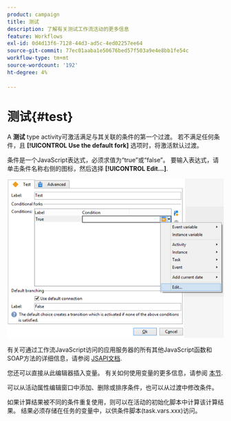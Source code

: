 ```yaml
---
product: campaign
title: 测试
description: 了解有关测试工作流活动的更多信息
feature: Workflows
exl-id: 0d4d13f6-7128-44d3-ad5c-4ed02257ee64
source-git-commit: 77ec01aaba1e50676bed57f503a9e4e8bb1fe54c
workflow-type: tm+mt
source-wordcount: '192'
ht-degree: 4%

---
```


# 测试{#test}



A **测试** type activity可激活满足与其关联的条件的第一个过渡。 若不满足任何条件，且 **[!UICONTROL Use the default fork]** 选项时，将激活默认过渡。

条件是一个JavaScript表达式，必须求值为“true”或“false”。 要输入表达式，请单击条件名称右侧的图标，然后选择 **[!UICONTROL Edit...]**.

![](assets/edit_test.png)

有关可通过工作流JavaScript访问的应用服务器的所有其他JavaScript函数和SOAP方法的详细信息，请参阅 [JSAPI文档](https://experienceleague.adobe.com/developer/campaign-api/api/index.html?lang=zh-Hans).

您还可以直接从此编辑器插入变量。 有关如何使用变量的更多信息，请参阅 [本节](javascript-scripts-and-templates.md#variables).

可以从活动属性编辑窗口中添加、删除或排序条件，也可以从过渡中修改条件。

如果计算结果被不同的条件重复使用，则可以在活动的初始化脚本中计算该计算结果。 结果必须存储在任务的变量中，以供条件脚本(task.vars.xxx)访问。
